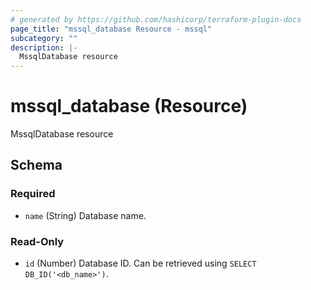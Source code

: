 ```yaml
---
# generated by https://github.com/hashicorp/terraform-plugin-docs
page_title: "mssql_database Resource - mssql"
subcategory: ""
description: |-
  MssqlDatabase resource
---
```


# mssql_database (Resource)

MssqlDatabase resource



<!-- schema generated by tfplugindocs -->
## Schema

### Required

- `name` (String) Database name.

### Read-Only

- `id` (Number) Database ID. Can be retrieved using `SELECT DB_ID('<db_name>')`.
